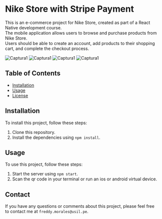 # Nike Store with Stripe Payment

This is an e-commerce project for Nike Store, created as part of a React Native development course. <br>
The mobile application allows users to browse and purchase products from Nike Store. <br>
Users should be able to create an account, add products to their shopping cart, and complete the checkout process.

![Captura1](https://github.com/fredsalv01/nike-store/blob/ui/assets/Captura1.PNG?raw=true)
![Captura1](https://github.com/fredsalv01/nike-store/blob/ui/assets/Captura2.PNG?raw=true)
![Captura1](https://github.com/fredsalv01/nike-store/blob/ui/assets/Captura3.PNG?raw=true)
![Captura1](https://github.com/fredsalv01/nike-store/blob/ui/assets/Captura4.PNG?raw=true)

## Table of Contents

- [Installation](#installation)
- [Usage](#usage)
- [License](#license)

## Installation

To install this project, follow these steps:

1. Clone this repository.
2. Install the dependencies using `npm install`.

## Usage

To use this project, follow these steps:

1. Start the server using `npm start`.
2. Scan the qr code in your terminal or run an ios or android virtual device.

## Contact

If you have any questions or comments about this project, please feel free to contact me at `freddy.morales@usil.pe`.
